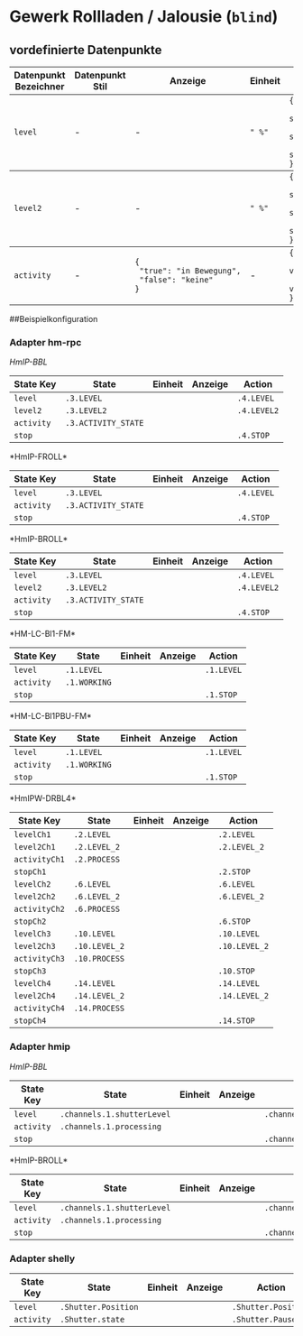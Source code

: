 
# Gewerk Rollladen / Jalousie (`blind`)

## vordefinierte Datenpunkte

<table><thead><tr><th>Datenpunkt Bezeichner</th><th>Datenpunkt Stil</th><th>Anzeige</th><th>Einheit</th><th>Icon</th><th>Icon Stil</th></tr></thead>
<tbody><tr><td><code>level</code></td><td>-</td><td>-</td><td><code>"&nbsp;%"</code></td><td><code>{<br />&nbsp;"default":&nbsp;"window-shutter-open",<br />&nbsp;">90":&nbsp;"window-shutter-open",<br />&nbsp;"<=90":&nbsp;"window-shutter"<br />}</code></td><td>-</td></tr></tbody>
<tbody><tr><td><code>level2</code></td><td>-</td><td>-</td><td><code>"&nbsp;%"</code></td><td><code>{<br />&nbsp;"default":&nbsp;"window-shutter-open",<br />&nbsp;">90":&nbsp;"window-shutter-open",<br />&nbsp;"<=90":&nbsp;"window-shutter"<br />}</code></td><td>-</td></tr></tbody>
<tbody><tr><td><code>activity</code></td><td>-</td><td><code>{<br />&nbsp;"true":&nbsp;"in&nbsp;Bewegung",<br />&nbsp;"false":&nbsp;"keine"<br />}</code></td><td>-</td><td><code>{<br />&nbsp;"true":&nbsp;"pan-vertical",<br />&nbsp;"false":&nbsp;"dots-vertical"<br />}</code></td><td>-</td></tr></tbody>
</table>

##Beispielkonfiguration


### Adapter hm-rpc

*HmIP-BBL*
<table><thead><tr>
<th>State Key</th>
<th>State</th>
<th>Einheit</th>
<th>Anzeige</th>
<th>Action</th>
</thead><tbody>
<tr>
<td><code>level</td>
<td><code>.3.LEVEL</code></td>
<td><code></code></td>
<td></td>
<td><code>.4.LEVEL</code></td>
</tr>
<tr>
<td><code>level2</td>
<td><code>.3.LEVEL2</code></td>
<td><code></code></td>
<td></td>
<td><code>.4.LEVEL2</code></td>
</tr>
<tr>
<td><code>activity</td>
<td><code>.3.ACTIVITY_STATE</code></td>
<td><code></code></td>
<td></td>
<td><code></code></td>
</tr>
<tr>
<td><code>stop</td>
<td><code></code></td>
<td><code></code></td>
<td></td>
<td><code>.4.STOP</code></td>
</tr>
</tbody></table>
*HmIP-FROLL*
<table><thead><tr>
<th>State Key</th>
<th>State</th>
<th>Einheit</th>
<th>Anzeige</th>
<th>Action</th>
</thead><tbody>
<tr>
<td><code>level</td>
<td><code>.3.LEVEL</code></td>
<td><code></code></td>
<td></td>
<td><code>.4.LEVEL</code></td>
</tr>
<tr>
<td><code>activity</td>
<td><code>.3.ACTIVITY_STATE</code></td>
<td><code></code></td>
<td></td>
<td><code></code></td>
</tr>
<tr>
<td><code>stop</td>
<td><code></code></td>
<td><code></code></td>
<td></td>
<td><code>.4.STOP</code></td>
</tr>
</tbody></table>
*HmIP-BROLL*
<table><thead><tr>
<th>State Key</th>
<th>State</th>
<th>Einheit</th>
<th>Anzeige</th>
<th>Action</th>
</thead><tbody>
<tr>
<td><code>level</td>
<td><code>.3.LEVEL</code></td>
<td><code></code></td>
<td></td>
<td><code>.4.LEVEL</code></td>
</tr>
<tr>
<td><code>level2</td>
<td><code>.3.LEVEL2</code></td>
<td><code></code></td>
<td></td>
<td><code>.4.LEVEL2</code></td>
</tr>
<tr>
<td><code>activity</td>
<td><code>.3.ACTIVITY_STATE</code></td>
<td><code></code></td>
<td></td>
<td><code></code></td>
</tr>
<tr>
<td><code>stop</td>
<td><code></code></td>
<td><code></code></td>
<td></td>
<td><code>.4.STOP</code></td>
</tr>
</tbody></table>
*HM-LC-Bl1-FM*
<table><thead><tr>
<th>State Key</th>
<th>State</th>
<th>Einheit</th>
<th>Anzeige</th>
<th>Action</th>
</thead><tbody>
<tr>
<td><code>level</td>
<td><code>.1.LEVEL</code></td>
<td><code></code></td>
<td></td>
<td><code>.1.LEVEL</code></td>
</tr>
<tr>
<td><code>activity</td>
<td><code>.1.WORKING</code></td>
<td><code></code></td>
<td></td>
<td><code></code></td>
</tr>
<tr>
<td><code>stop</td>
<td><code></code></td>
<td><code></code></td>
<td></td>
<td><code>.1.STOP</code></td>
</tr>
</tbody></table>
*HM-LC-Bl1PBU-FM*
<table><thead><tr>
<th>State Key</th>
<th>State</th>
<th>Einheit</th>
<th>Anzeige</th>
<th>Action</th>
</thead><tbody>
<tr>
<td><code>level</td>
<td><code>.1.LEVEL</code></td>
<td><code></code></td>
<td></td>
<td><code>.1.LEVEL</code></td>
</tr>
<tr>
<td><code>activity</td>
<td><code>.1.WORKING</code></td>
<td><code></code></td>
<td></td>
<td><code></code></td>
</tr>
<tr>
<td><code>stop</td>
<td><code></code></td>
<td><code></code></td>
<td></td>
<td><code>.1.STOP</code></td>
</tr>
</tbody></table>
*HmIPW-DRBL4*
<table><thead><tr>
<th>State Key</th>
<th>State</th>
<th>Einheit</th>
<th>Anzeige</th>
<th>Action</th>
</thead><tbody>
<tr>
<td><code>levelCh1</td>
<td><code>.2.LEVEL</code></td>
<td><code></code></td>
<td></td>
<td><code>.2.LEVEL</code></td>
</tr>
<tr>
<td><code>level2Ch1</td>
<td><code>.2.LEVEL_2</code></td>
<td><code></code></td>
<td></td>
<td><code>.2.LEVEL_2</code></td>
</tr>
<tr>
<td><code>activityCh1</td>
<td><code>.2.PROCESS</code></td>
<td><code></code></td>
<td></td>
<td><code></code></td>
</tr>
<tr>
<td><code>stopCh1</td>
<td><code></code></td>
<td><code></code></td>
<td></td>
<td><code>.2.STOP</code></td>
</tr>
<tr>
<td><code>levelCh2</td>
<td><code>.6.LEVEL</code></td>
<td><code></code></td>
<td></td>
<td><code>.6.LEVEL</code></td>
</tr>
<tr>
<td><code>level2Ch2</td>
<td><code>.6.LEVEL_2</code></td>
<td><code></code></td>
<td></td>
<td><code>.6.LEVEL_2</code></td>
</tr>
<tr>
<td><code>activityCh2</td>
<td><code>.6.PROCESS</code></td>
<td><code></code></td>
<td></td>
<td><code></code></td>
</tr>
<tr>
<td><code>stopCh2</td>
<td><code></code></td>
<td><code></code></td>
<td></td>
<td><code>.6.STOP</code></td>
</tr>
<tr>
<td><code>levelCh3</td>
<td><code>.10.LEVEL</code></td>
<td><code></code></td>
<td></td>
<td><code>.10.LEVEL</code></td>
</tr>
<tr>
<td><code>level2Ch3</td>
<td><code>.10.LEVEL_2</code></td>
<td><code></code></td>
<td></td>
<td><code>.10.LEVEL_2</code></td>
</tr>
<tr>
<td><code>activityCh3</td>
<td><code>.10.PROCESS</code></td>
<td><code></code></td>
<td></td>
<td><code></code></td>
</tr>
<tr>
<td><code>stopCh3</td>
<td><code></code></td>
<td><code></code></td>
<td></td>
<td><code>.10.STOP</code></td>
</tr>
<tr>
<td><code>levelCh4</td>
<td><code>.14.LEVEL</code></td>
<td><code></code></td>
<td></td>
<td><code>.14.LEVEL</code></td>
</tr>
<tr>
<td><code>level2Ch4</td>
<td><code>.14.LEVEL_2</code></td>
<td><code></code></td>
<td></td>
<td><code>.14.LEVEL_2</code></td>
</tr>
<tr>
<td><code>activityCh4</td>
<td><code>.14.PROCESS</code></td>
<td><code></code></td>
<td></td>
<td><code></code></td>
</tr>
<tr>
<td><code>stopCh4</td>
<td><code></code></td>
<td><code></code></td>
<td></td>
<td><code>.14.STOP</code></td>
</tr>
</tbody></table>

### Adapter hmip

*HmIP-BBL*
<table><thead><tr>
<th>State Key</th>
<th>State</th>
<th>Einheit</th>
<th>Anzeige</th>
<th>Action</th>
</thead><tbody>
<tr>
<td><code>level</td>
<td><code>.channels.1.shutterLevel</code></td>
<td><code></code></td>
<td></td>
<td><code>.channels.1.shutterLevel</code></td>
</tr>
<tr>
<td><code>activity</td>
<td><code>.channels.1.processing</code></td>
<td><code></code></td>
<td></td>
<td><code></code></td>
</tr>
<tr>
<td><code>stop</td>
<td><code></code></td>
<td><code></code></td>
<td></td>
<td><code>.channels.1.stop</code></td>
</tr>
</tbody></table>
*HmIP-BROLL*
<table><thead><tr>
<th>State Key</th>
<th>State</th>
<th>Einheit</th>
<th>Anzeige</th>
<th>Action</th>
</thead><tbody>
<tr>
<td><code>level</td>
<td><code>.channels.1.shutterLevel</code></td>
<td><code></code></td>
<td></td>
<td><code>.channels.1.shutterLevel</code></td>
</tr>
<tr>
<td><code>activity</td>
<td><code>.channels.1.processing</code></td>
<td><code></code></td>
<td></td>
<td><code></code></td>
</tr>
<tr>
<td><code>stop</td>
<td><code></code></td>
<td><code></code></td>
<td></td>
<td><code>.channels.1.stop</code></td>
</tr>
</tbody></table>

### Adapter shelly

<table><thead><tr>
<th>State Key</th>
<th>State</th>
<th>Einheit</th>
<th>Anzeige</th>
<th>Action</th>
</thead><tbody>
<tr>
<td><code>level</td>
<td><code>.Shutter.Position</code></td>
<td><code></code></td>
<td></td>
<td><code>.Shutter.Position</code></td>
</tr>
<tr>
<td><code>activity</td>
<td><code>.Shutter.state</code></td>
<td><code></code></td>
<td></td>
<td><code>.Shutter.Pause</code></td>
</tr>
</tbody></table>